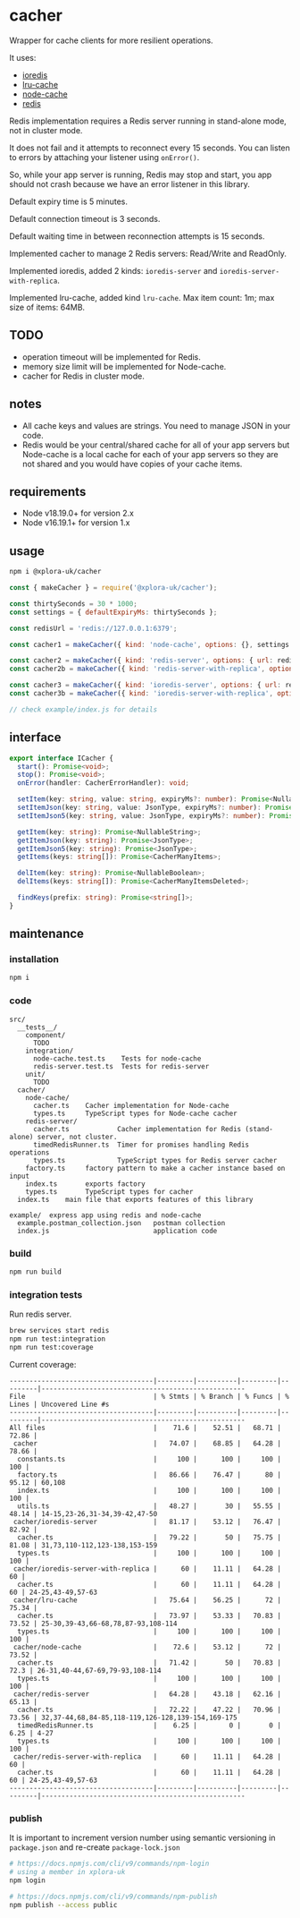# cacher

Wrapper for cache clients for more resilient operations.

It uses:

* [ioredis](https://www.npmjs.com/package/ioredis)
* [lru-cache](https://www.npmjs.com/package/lru-cache)
* [node-cache](https://www.npmjs.com/package/node-cache)
* [redis](https://www.npmjs.com/package/redis)

Redis implementation requires a Redis server running in stand-alone mode, not in cluster mode.

It does not fail and it attempts to reconnect every 15 seconds. You can listen to errors by attaching your listener using `onError()`.

So, while your app server is running, Redis may stop and start, you app should not crash because we have an error listener in this library.

Default expiry time is 5 minutes.

Default connection timeout is 3 seconds.

Default waiting time in between reconnection attempts is 15 seconds.

Implemented cacher to manage 2 Redis servers: Read/Write and ReadOnly.

Implemented ioredis, added 2 kinds: `ioredis-server` and `ioredis-server-with-replica`.

Implemented lru-cache, added kind `lru-cache`. Max item count: 1m; max size of items: 64MB.

## TODO

* operation timeout will be implemented for Redis.
* memory size limit will be implemented for Node-cache.
* cacher for Redis in cluster mode.

## notes

* All cache keys and values are strings. You need to manage JSON in your code.
* Redis would be your central/shared cache for all of your app servers but Node-cache is a local cache for each of your app servers so they are not shared and you would have copies of your cache items.

## requirements

* Node v18.19.0+ for version 2.x
* Node v16.19.1+ for version 1.x

## usage

```sh
npm i @xplora-uk/cacher
```

```javascript
const { makeCacher } = require('@xplora-uk/cacher');

const thirtySeconds = 30 * 1000;
const settings = { defaultExpiryMs: thirtySeconds };

const redisUrl = 'redis://127.0.0.1:6379';

const cacher1 = makeCacher({ kind: 'node-cache', options: {}, settings });

const cacher2 = makeCacher({ kind: 'redis-server', options: { url: redisUrl, database: 1 }, settings });
const cacher2b = makeCacher({ kind: 'redis-server-with-replica', options: { url: redisUrl, roUrl: redisUrl, database: 1 }, settings });

const cacher3 = makeCacher({ kind: 'ioredis-server', options: { url: redisUrl, database: 1 }, settings });
const cacher3b = makeCacher({ kind: 'ioredis-server-with-replica', options: { url: redisUrl, roUrl: redisUrl, database: 1 }, settings });

// check example/index.js for details
```

## interface

```typescript
export interface ICacher {
  start(): Promise<void>;
  stop(): Promise<void>;
  onError(handler: CacherErrorHandler): void;

  setItem(key: string, value: string, expiryMs?: number): Promise<NullableBoolean>;
  setItemJson(key: string, value: JsonType, expiryMs?: number): Promise<NullableBoolean>;
  setItemJson5(key: string, value: JsonType, expiryMs?: number): Promise<NullableBoolean>;

  getItem(key: string): Promise<NullableString>;
  getItemJson(key: string): Promise<JsonType>;
  getItemJson5(key: string): Promise<JsonType>;
  getItems(keys: string[]): Promise<CacherManyItems>;

  delItem(key: string): Promise<NullableBoolean>;
  delItems(keys: string[]): Promise<CacherManyItemsDeleted>;

  findKeys(prefix: string): Promise<string[]>;
}
```

## maintenance

### installation

```sh
npm i
```

### code

```plain
src/
  __tests__/
    component/
      TODO
    integration/
      node-cache.test.ts    Tests for node-cache
      redis-server.test.ts  Tests for redis-server
    unit/
      TODO
  cacher/
    node-cache/
      cacher.ts    Cacher implementation for Node-cache
      types.ts     TypeScript types for Node-cache cacher
    redis-server/
      cacher.ts            Cacher implementation for Redis (stand-alone) server, not cluster.
      timedRedisRunner.ts  Timer for promises handling Redis operations
      types.ts             TypeScript types for Redis server cacher
    factory.ts     factory pattern to make a cacher instance based on input
    index.ts       exports factory
    types.ts       TypeScript types for cacher
  index.ts    main file that exports features of this library

example/  express app using redis and node-cache
  example.postman_collection.json   postman collection
  index.js                          application code
```

### build

```sh
npm run build
```

### integration tests

Run redis server.

```sh
brew services start redis
npm run test:integration
npm run test:coverage
```

Current coverage:

```plain
------------------------------------|---------|----------|---------|---------|---------------------------------------------------
File                                | % Stmts | % Branch | % Funcs | % Lines | Uncovered Line #s                                 
------------------------------------|---------|----------|---------|---------|---------------------------------------------------
All files                           |    71.6 |    52.51 |   68.71 |   72.86 |                                                   
 cacher                             |   74.07 |    68.85 |   64.28 |   78.66 |                                                   
  constants.ts                      |     100 |      100 |     100 |     100 |                                                   
  factory.ts                        |   86.66 |    76.47 |      80 |   95.12 | 60,108                                            
  index.ts                          |     100 |      100 |     100 |     100 |                                                   
  utils.ts                          |   48.27 |       30 |   55.55 |   48.14 | 14-15,23-26,31-34,39-42,47-50                     
 cacher/ioredis-server              |   81.17 |    53.12 |   76.47 |   82.92 |                                                   
  cacher.ts                         |   79.22 |       50 |   75.75 |   81.08 | 31,73,110-112,123-138,153-159                     
  types.ts                          |     100 |      100 |     100 |     100 |                                                   
 cacher/ioredis-server-with-replica |      60 |    11.11 |   64.28 |      60 |                                                   
  cacher.ts                         |      60 |    11.11 |   64.28 |      60 | 24-25,43-49,57-63                                 
 cacher/lru-cache                   |   75.64 |    56.25 |      72 |   75.34 |                                                   
  cacher.ts                         |   73.97 |    53.33 |   70.83 |   73.52 | 25-30,39-43,66-68,78,87-93,108-114                
  types.ts                          |     100 |      100 |     100 |     100 |                                                   
 cacher/node-cache                  |    72.6 |    53.12 |      72 |   73.52 |                                                   
  cacher.ts                         |   71.42 |       50 |   70.83 |    72.3 | 26-31,40-44,67-69,79-93,108-114                   
  types.ts                          |     100 |      100 |     100 |     100 |                                                   
 cacher/redis-server                |   64.28 |    43.18 |   62.16 |   65.13 |                                                   
  cacher.ts                         |   72.22 |    47.22 |   70.96 |   73.56 | 32,37-44,68,84-85,118-119,126-128,139-154,169-175 
  timedRedisRunner.ts               |    6.25 |        0 |       0 |    6.25 | 4-27                                              
  types.ts                          |     100 |      100 |     100 |     100 |                                                   
 cacher/redis-server-with-replica   |      60 |    11.11 |   64.28 |      60 |                                                   
  cacher.ts                         |      60 |    11.11 |   64.28 |      60 | 24-25,43-49,57-63                                 
------------------------------------|---------|----------|---------|---------|---------------------------------------------------                            
```

### publish

It is important to increment version number using semantic versioning in `package.json` and re-create `package-lock.json`

```sh
# https://docs.npmjs.com/cli/v9/commands/npm-login
# using a member in xplora-uk
npm login

# https://docs.npmjs.com/cli/v9/commands/npm-publish
npm publish --access public
```
